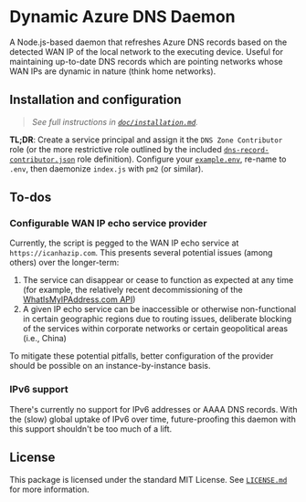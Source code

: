 # Dynamic Azure DNS Daemon
A Node.js-based daemon that refreshes Azure DNS records based on the detected WAN IP of the local network to the executing device. Useful for maintaining up-to-date DNS records which are pointing networks whose WAN IPs are dynamic in nature (think home networks).

## Installation and configuration
> *See full instructions in [`doc/installation.md`](./doc/installation.md).*

**TL;DR**: Create a service principal and assign it the `DNS Zone Contributor` role (or the more restrictive role outlined by the included [`dns-record-contributor.json`](./doc/dns-record-contributor.json) role definition). Configure your [`example.env`](./example.env), re-name to `.env`, then daemonize `index.js` with `pm2` (or similar).

## To-dos

### Configurable WAN IP echo service provider
Currently, the script is pegged to the WAN IP echo service at `https://icanhazip.com`. This presents several potential issues (among others) over the longer-term:

  1. The service can disappear or cease to function as expected at any time (for example, the relatively recent decommissioning of the [WhatIsMyIPAddress.com API](https://whatismyipaddress.com/api))
  2. A given IP echo service can be inaccessible or otherwise non-functional in certain geographic regions due to routing issues, deliberate blocking of the services within corporate networks or certain geopolitical areas (i.e., China)

  To mitigate these potential pitfalls, better configuration of the provider should be possible on an instance-by-instance basis.

### IPv6 support
There's currently no support for IPv6 addresses or AAAA DNS records. With the (slow) global uptake of IPv6 over time, future-proofing this daemon with this support shouldn't be too much of a lift.

## License
This package is licensed under the standard MIT License. See [`LICENSE.md`](LICENSE.md) for more information.